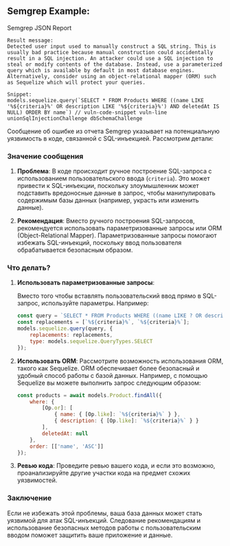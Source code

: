 ## Semgrep Example:
Semgrep JSON Report
```
Result message: 
Detected user input used to manually construct a SQL string. This is usually bad practice because manual construction could accidentally result in a SQL injection. An attacker could use a SQL injection to steal or modify contents of the database. Instead, use a parameterized query which is available by default in most database engines. Alternatively, consider using an object-relational mapper (ORM) such as Sequelize which will protect your queries.
```
```
Snippet:
models.sequelize.query(`SELECT * FROM Products WHERE ((name LIKE '%${criteria}%' OR description LIKE '%${criteria}%') AND deletedAt IS NULL) ORDER BY name`) // vuln-code-snippet vuln-line unionSqlInjectionChallenge dbSchemaChallenge
```

Сообщение об ошибке из отчета Semgrep указывает на потенциальную уязвимость в коде, связанной с SQL-инъекцией. Рассмотрим детали:

### Значение сообщения

1. **Проблема**: В коде происходит ручное построение SQL-запроса с использованием пользовательского ввода (`criteria`). Это может привести к SQL-инъекции, поскольку злоумышленник может подставить вредоносные данные в запрос, чтобы манипулировать содержимым базы данных (например, украсть или изменить данные).

2. **Рекомендация**: Вместо ручного построения SQL-запросов, рекомендуется использовать параметризованные запросы или ORM (Object-Relational Mapper). Параметризованные запросы помогают избежать SQL-инъекций, поскольку ввод пользователя обрабатывается безопасным образом.

### Что делать?

1. **Использовать параметризованные запросы**: 

   Вместо того чтобы вставлять пользовательский ввод прямо в SQL-запрос, используйте параметры. Например:
   ```javascript
   const query = `SELECT * FROM Products WHERE ((name LIKE ? OR description LIKE ?) AND deletedAt IS NULL) ORDER BY name`;
   const replacements = [`%${criteria}%`, `%${criteria}%`];
   models.sequelize.query(query, {
       replacements: replacements,
       type: models.sequelize.QueryTypes.SELECT
   });
   ```

2. **Использовать ORM**: Рассмотрите возможность использования ORM, такого как Sequelize. ORM обеспечивает более безопасный и удобный способ работы с базой данных. Например, с помощью Sequelize вы можете выполнить запрос следующим образом:
   ```javascript
   const products = await models.Product.findAll({
       where: {
           [Op.or]: [
               { name: { [Op.like]: `%${criteria}%` } },
               { description: { [Op.like]: `%${criteria}%` } }
           ],
           deletedAt: null
       },
       order: [['name', 'ASC']]
   });
   ```

3. **Ревью кода**: Проведите ревью вашего кода, и если это возможно, проанализируйте другие участки кода на предмет схожих уязвимостей.

### Заключение

Если не избежать этой проблемы, ваша база данных может стать уязвимой для атак SQL-инъекций. Следование рекомендациям и использование безопасных методов работы с пользовательским вводом поможет защитить ваше приложение и данные.